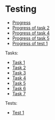 # Testing

- [Progress](progress.md)
- [Progress of task 2](progress_task2.md)
- [Progress of task 4](progress_task4.md)
- [Progress of task 5](progress_task5.md)
- [Progress of test 1](progress_test1.md)

Tasks:
- [Task 1](task01.md)
- [Task 2](task02.md)
- [Task 3](task03.md)
- [Task 4](task04.md)
- [Task 5](task05.md)
- [Task 6](task06.md)
- [Task 7](task07.md)

Tests:
- [Test 1](test01.md)
